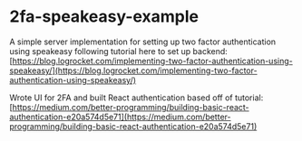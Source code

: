 # 2fa-speakeasy-example

A simple server implementation for setting up two factor authentication using speakeasy following tutorial here to set up backend: [https://blog.logrocket.com/implementing-two-factor-authentication-using-speakeasy/](https://blog.logrocket.com/implementing-two-factor-authentication-using-speakeasy/)

Wrote UI for 2FA and built React authentication based off of tutorial: [https://medium.com/better-programming/building-basic-react-authentication-e20a574d5e71](https://medium.com/better-programming/building-basic-react-authentication-e20a574d5e71) 
